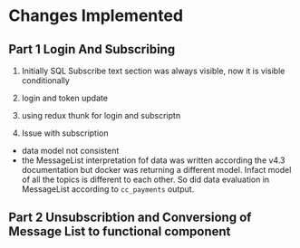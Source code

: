 # Changes Implemented


## Part 1 Login And Subscribing

1. Initially SQL Subscribe text section was always visible, now it is visible conditionally

2. login and token update

3. using redux thunk  for login and subscriptn

4. Issue with subscription
  - data model not consistent
  - the MessageList interpretation fof data was written according the v4.3 documentation but docker was returning a different model. Infact model of all the topics is different to each other. So did data evaluation in MessageList according to `cc_payments` output.

## Part 2 Unsubscribtion and Conversiong of Message List to functional component
